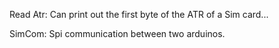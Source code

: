 Read Atr:
Can print out the first byte of the ATR of a Sim card...

SimCom:
Spi communication between two arduinos.

